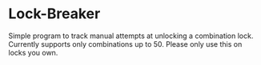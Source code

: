 # Lock-Breaker
Simple program to track manual attempts at unlocking a combination lock.  Currently supports only combinations up to 50.  Please only use this on locks you own.
